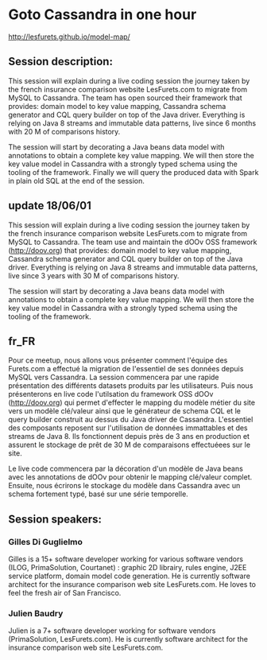 Goto Cassandra in one hour
==========================

http://lesfurets.github.io/model-map/

Session description:
--------------------

This session will explain during a live coding session the journey taken by the french insurance comparison website LesFurets.com to migrate from MySQL to Cassandra.
The team has open sourced their framework that provides: domain model to key value mapping, Cassandra schema generator and CQL query builder on top of the Java driver.
Everything is relying on Java 8 streams and immutable data patterns, live since 6 months with 20 M of comparisons history.

The session will start by decorating a Java beans data model with annotations to obtain a complete key value mapping.
We will then store the key value model in Cassandra with a strongly typed schema using the tooling of the framework.
Finally we will query the produced data with Spark in plain old SQL at the end of the session.

update 18/06/01
---------------

This session will explain during a live coding session the journey taken by the french insurance comparison website LesFurets.com to migrate from MySQL to Cassandra.
The team use and maintain the dOOv OSS framework (http://doov.org) that provides: domain model to key value mapping, Cassandra schema generator and CQL query builder on top of the Java driver.
Everything is relying on Java 8 streams and immutable data patterns, live since 3 years with 30 M of comparisons history.

The session will start by decorating a Java beans data model with annotations to obtain a complete key value mapping.
We will then store the key value model in Cassandra with a strongly typed schema using the tooling of the framework.

fr_FR
-----

Pour ce meetup, nous allons vous présenter comment l'équipe des Furets.com a effectué la migration de l'essentiel de ses données depuis MySQL vers Cassandra.
La session commencera par une rapide présentation des différents datasets produits par les utilisateurs. Puis nous présenterons en live code l'utilsation du framework OSS dOOv (http://doov.org) qui permet d'effecter le mapping du modèle métier du site vers un modèle clé/valeur ainsi que le générateur de schema CQL et le query builder construit au dessus du Java driver de Cassandra.
L'essentiel des composants reposent sur l'utilisation de données immattables et des streams de Java 8. Ils fonctionnent depuis près de 3 ans en production et assurent le stockage de prêt de 30 M de comparaisons effectuéees sur le site.

Le live code commencera par la décoration d'un modèle de Java beans avec les annotations de dOOv pour obtenir le mapping clé/valeur complet. Ensuite, nous écrirons le stockage du modèle dans Cassandra avec un schema fortement typé, basé sur une série temporelle.

Session speakers:
-----------------

### Gilles Di Guglielmo
Gilles is a 15+ software developer working for various software vendors (ILOG, PrimaSolution, Courtanet) : graphic 2D librairy, rules engine, J2EE service platform, domain model code generation.
He is currently software architect for the insurance comparison web site LesFurets.com. He loves to feel the fresh air of San Francisco.

### Julien Baudry
Julien is a 7+ software developer working for software vendors (PrimaSolution, LesFurets.com). He is currently software architect for the insurance comparison web site LesFurets.com.
